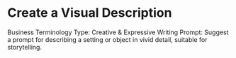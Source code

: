 # Create a Visual Description

Business Terminology Type: Creative & Expressive Writing
Prompt: Suggest a prompt for describing a setting or object in vivid detail, suitable for storytelling.